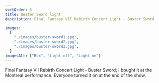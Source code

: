 ```yaml
---
sortOrder: 5
title: Buster Sword light
description: Final Fantasy VII Rebirth Concert Light - Buster Sword

images:
  [
    "./images/buster-sword1.jpg",
    "./images/buster-sword2.jpg",
    "./images/buster-sword3.jpg",
  ]
imagesAlt: ["Box", "Light off", "Light on"]
---
```


Final Fantasy VII Rebirth Concert Light - Buster Sword; I bought it at the Montreal performance. Everyone turned it on at the end of the show.
